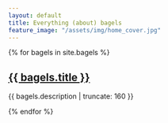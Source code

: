 ```yaml
---
layout: default
title: Everything (about) bagels
feature_image: "/assets/img/home_cover.jpg"
---
```


{% for bagels in site.bagels %}


<a href="{{ bagels.url | prepend: site.baseurl }}">
        <h2>{{ bagels.title }}</h2>
</a>

<p class="post-excerpt">{{ bagels.description | truncate: 160 }}</p>

{% endfor %}
